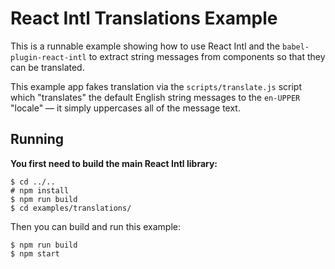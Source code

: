 React Intl Translations Example
===============================

This is a runnable example showing how to use React Intl and the `babel-plugin-react-intl` to extract string messages from components so that they can be translated.

This example app fakes translation via the `scripts/translate.js` script which "translates" the default English string messages to the `en-UPPER` "locale" — it simply uppercases all of the message text.

## Running

**You first need to build the main React Intl library:**

```
$ cd ../..
# npm install
$ npm run build
$ cd examples/translations/
```

Then you can build and run this example:

```
$ npm run build
$ npm start
```
